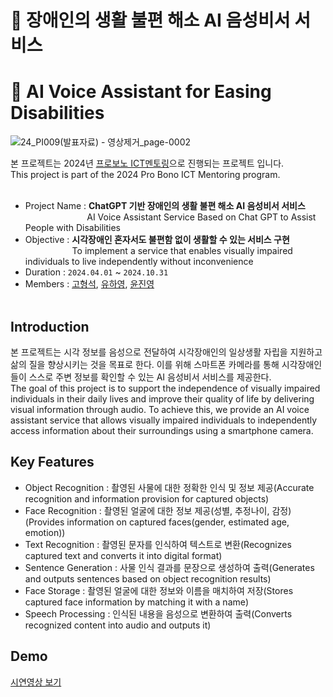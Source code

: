 # 👀 장애인의 생활 불편 해소 AI 음성비서 서비스
# 👀 AI Voice Assistant for Easing Disabilities
![24_PI009(발표자료) - 영상제거_page-0002](https://github.com/user-attachments/assets/5c0cac1b-4d78-4980-ac23-ed5406fe13ca)

본 프로젝트는 2024년 [프로보노 ICT멘토링](https://www.hanium.or.kr/portal/index.do)으로 진행되는 프로젝트 입니다.<br>
This project is part of the 2024 Pro Bono ICT Mentoring program.<br><br>
 
- Project Name : **ChatGPT 기반 장애인의 생활 불편 해소 AI 음성비서 서비스**<br>
                &nbsp;&nbsp;&nbsp;&nbsp;&nbsp;&nbsp;&nbsp;&nbsp;&nbsp;&nbsp;&nbsp;&nbsp;&nbsp;&nbsp;&nbsp;&nbsp;&nbsp;&nbsp;&nbsp;&nbsp;&nbsp;&nbsp;&nbsp;&nbsp;
                AI Voice Assistant Service Based on Chat GPT to Assist People with Disabilities
- Objective : **시각장애인 혼자서도 불편함 없이 생활할 수 있는 서비스 구현** <br>
               &nbsp;&nbsp;&nbsp;&nbsp;&nbsp;&nbsp;&nbsp;&nbsp;&nbsp;&nbsp;&nbsp;&nbsp;&nbsp;&nbsp;&nbsp;&nbsp;&nbsp;&nbsp;
               To implement a service that enables visually impaired individuals to live independently without inconvenience
- Duration : `2024.04.01` ~ `2024.10.31`
- Members : [고형석](https://github.com/hyeongseokgo), [유하영](https://github.com/Hayeonggg), [윤진영](https://github.com/jin7369)<br><br>



## Introduction
본 프로젝트는 시각 정보를 음성으로 전달하여 시각장애인의 일상생활 자립을 지원하고 삶의 질을 향상시키는 것을 목표로 한다. 이를 위해 스마트폰 카메라를 통해 시각장애인들이 스스로 주변 정보를 확인할 수 있는 AI 음성비서 서비스를 제공한다.<br>
The goal of this project is to support the independence of visually impaired individuals in their daily lives and improve their quality of life by delivering visual information through audio. To achieve this, we provide an AI voice assistant service that allows visually impaired individuals to independently access information about their surroundings using a smartphone camera.<br>



## Key Features
- Object Recognition : 촬영된 사물에 대한 정확한 인식 및 정보 제공(Accurate recognition and information provision for captured objects)<br>
- Face Recognition : 촬영된 얼굴에 대한 정보 제공(성별, 추정나이, 감정)(Provides information on captured faces(gender, estimated age, emotion))<br>
- Text Recognition : 촬영된 문자를 인식하여 텍스트로 변환(Recognizes captured text and converts it into digital format)<br>
- Sentence Generation : 사물 인식 결과를 문장으로 생성하여 출력(Generates and outputs sentences based on object recognition results)<br>
- Face Storage : 촬영된 얼굴에 대한 정보와 이름을 매치하여 저장(Stores captured face information by matching it with a name)<br>
- Speech Processing : 인식된 내용을 음성으로 변환하여 출력(Converts recognized content into audio and outputs it)<br>




## Demo
[시연영상 보기](https://youtu.be/qjB4XeM9WYE?si=yhnpIZsHjzvN_7i6)






<br><br><br><br><br>
